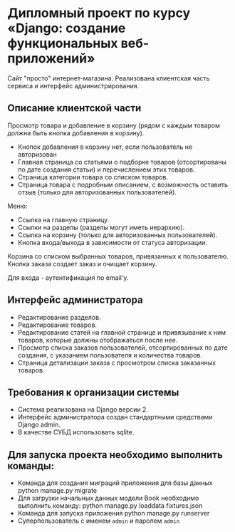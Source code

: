 # Дипломный проект по курсу «Django: создание функциональных веб-приложений»

Cайт "просто" интернет-магазина.
Реализована клиентская часть сервиса и интерфейс администрирования.


## Описание клиентской части

Просмотр товара и добавление в корзину (рядом с каждым товаром должна быть кнопка добавления в корзину).

* Кнопок добавления в корзину нет, если пользователь не авторизован
* Главная страница со статьями о подборке товаров (отсортированы по дате создания статьи)
  и перечислением этих товаров.
* Страница категории товара со списком товаров.
* Страница товара с подробным описанием, с возможность оставить отзыв (только для авторизованных пользователей).
    
Меню:

* Ссылка на главную страницу.
* Ссылки на разделы (разделы могут иметь иерархию).
* Ссылка на корзину (только для авторизованных пользователей).
* Кнопка входа/выхода в зависимости от статуса авторизации.

Корзина со списком выбранных товаров, привязанных к пользователю.
Кнопка заказа создает заказ и очищает корзину.

Для входа - аутентификация по email'у.


## Интерфейс администратора

* Редактирование разделов.
* Редактирование товаров.
* Редактирование статей на главной странице и привязывание к ним товаров,
  которые должны отображаться после нее.
* Просмотр списка заказов пользователей, отсортированных по дате создания,
    с указанием пользователя и количества товаров.
* Страница детализации заказа с просмотром списка заказанных товаров.


## Требования к организации системы

* Система реализована на Django версии 2.
* Интерфейс администратора создан стандартными средствами Django admin.
* В качестве СУБД использовать sqlite.

## Для запуска проекта необходимо выполнить команды:

* Команда для создания миграций приложения для базы данных
python manage.py migrate
* Для загрузки начальных данных модели Book необходимо выполнить команду:
python manage.py loaddata fixtures.json
* Команда для запуска приложения
python manage.py runserver
* Суперпользователь с именем `admin` и паролем `admin`
